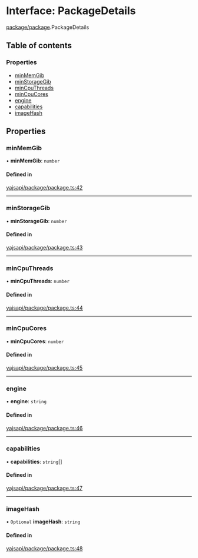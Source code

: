 # Interface: PackageDetails

[package/package](../modules/package_package).PackageDetails

## Table of contents

### Properties

- [minMemGib](package_package.PackageDetails#minmemgib)
- [minStorageGib](package_package.PackageDetails#minstoragegib)
- [minCpuThreads](package_package.PackageDetails#mincputhreads)
- [minCpuCores](package_package.PackageDetails#mincpucores)
- [engine](package_package.PackageDetails#engine)
- [capabilities](package_package.PackageDetails#capabilities)
- [imageHash](package_package.PackageDetails#imagehash)

## Properties

### minMemGib

• **minMemGib**: `number`

#### Defined in

[yajsapi/package/package.ts:42](https://github.com/golemfactory/yajsapi/blob/2663a15/yajsapi/package/package.ts#L42)

___

### minStorageGib

• **minStorageGib**: `number`

#### Defined in

[yajsapi/package/package.ts:43](https://github.com/golemfactory/yajsapi/blob/2663a15/yajsapi/package/package.ts#L43)

___

### minCpuThreads

• **minCpuThreads**: `number`

#### Defined in

[yajsapi/package/package.ts:44](https://github.com/golemfactory/yajsapi/blob/2663a15/yajsapi/package/package.ts#L44)

___

### minCpuCores

• **minCpuCores**: `number`

#### Defined in

[yajsapi/package/package.ts:45](https://github.com/golemfactory/yajsapi/blob/2663a15/yajsapi/package/package.ts#L45)

___

### engine

• **engine**: `string`

#### Defined in

[yajsapi/package/package.ts:46](https://github.com/golemfactory/yajsapi/blob/2663a15/yajsapi/package/package.ts#L46)

___

### capabilities

• **capabilities**: `string`[]

#### Defined in

[yajsapi/package/package.ts:47](https://github.com/golemfactory/yajsapi/blob/2663a15/yajsapi/package/package.ts#L47)

___

### imageHash

• `Optional` **imageHash**: `string`

#### Defined in

[yajsapi/package/package.ts:48](https://github.com/golemfactory/yajsapi/blob/2663a15/yajsapi/package/package.ts#L48)
